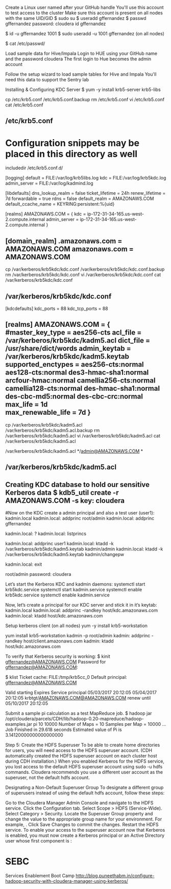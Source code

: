 
Create a Linux user named after your GitHub handle
You'll use this account to test access to the cluster
Make sure this account is present on all nodes with the same UID/GID
$ sudo su
$ useradd gffernandez
$ passwd gffernandez
password: cloudera
id gffernandez

$ id -u gffernandez
1001
$ sudo useradd -u 1001 gffernandez (on all nodes)

$ cat /etc/passwd/


Load sample data for Hive/Impala
Login to HUE using your GitHub name and the password cloudera
The first login to Hue becomes the admin account


Follow the setup wizard to load sample tables for Hive and Impala
You'll need this data to support the Sentry lab



Installing & Configuring KDC Server
$ yum -y install krb5-server krb5-libs

cp /etc/krb5.conf /etc/krb5.conf.backup
rm /etc/krb5.conf
vi /etc/krb5.conf 
cat /etc/krb5.conf

/etc/krb5.conf
-------------------------------------------------------------------
# Configuration snippets may be placed in this directory as well
includedir /etc/krb5.conf.d/

[logging]
 default = FILE:/var/log/krb5libs.log
 kdc = FILE:/var/log/krb5kdc.log
 admin_server = FILE:/var/log/kadmind.log

[libdefaults]
 dns_lookup_realm = false
 ticket_lifetime = 24h
 renew_lifetime = 7d
 forwardable = true
 rdns = false
 default_realm = AMAZONAWS.COM
 default_ccache_name = KEYRING:persistent:%{uid}

[realms]
 AMAZONAWS.COM = {
  kdc = ip-172-31-34-165.us-west-2.compute.internal
  admin_server = ip-172-31-34-165.us-west-2.compute.internal
 }

[domain_realm]
 .amazonaws.com = AMAZONAWS.COM
 amazonaws.com = AMAZONAWS.COM
-------------------------------------------------------------------


cp /var/kerberos/krb5kdc/kdc.conf /var/kerberos/krb5kdc/kdc.conf.backup
rm /var/kerberos/krb5kdc/kdc.conf
vi /var/kerberos/krb5kdc/kdc.conf
cat /var/kerberos/krb5kdc/kdc.conf

/var/kerberos/krb5kdc/kdc.conf
-------------------------------------------------------------------
[kdcdefaults]
 kdc_ports = 88
 kdc_tcp_ports = 88

[realms]
 AMAZONAWS.COM = {
  #master_key_type = aes256-cts
  acl_file = /var/kerberos/krb5kdc/kadm5.acl
  dict_file = /usr/share/dict/words
  admin_keytab = /var/kerberos/krb5kdc/kadm5.keytab
  supported_enctypes = aes256-cts:normal aes128-cts:normal des3-hmac-sha1:normal arcfour-hmac:normal camellia256-cts:normal camellia128-cts:normal des-hmac-sha1:normal des-cbc-md5:normal des-cbc-crc:normal
max_life = 1d  
max_renewable_life = 7d
 }
-------------------------------------------------------------------


 cp /var/kerberos/krb5kdc/kadm5.acl /var/kerberos/krb5kdc/kadm5.acl.backup
 rm /var/kerberos/krb5kdc/kadm5.acl
 vi /var/kerberos/krb5kdc/kadm5.acl
 cat /var/kerberos/krb5kdc/kadm5.acl
 
 /var/kerberos/krb5kdc/kadm5.acl
 */admin@AMAZONAWS.COM     *

 
 /var/kerberos/krb5kdc/kadm5.acl
 -------------------------------------------------------------------
 Creating KDC database to hold our sensitive Kerberos data
 $ kdb5_util create -r AMAZONAWS.COM -s
 key: cloudera
 -------------------------------------------------------------------
 
 
#Now on the KDC create a admin principal and also a test user (user1):
kadmin.local
kadmin.local:  addprinc root/admin
kadmin.local:  addprinc gffernandez


kadmin.local:  ?
kadmin.local:  listprincs


kadmin.local:  addprinc user1
kadmin.local:  ktadd -k /var/kerberos/krb5kdc/kadm5.keytab kadmin/admin
kadmin.local:  ktadd -k /var/kerberos/krb5kdc/kadm5.keytab kadmin/changepw

kadmin.local:  exit

root/admin password: cloudera


Let’s start the Kerberos KDC and kadmin daemons:
systemctl start krb5kdc.service
systemctl start kadmin.service
systemctl enable krb5kdc.service
systemctl enable kadmin.service

 
Now, let’s create a principal for our KDC server and stick it in it’s keytab:
kadmin.local
kadmin.local:  addprinc -randkey host/kdc.amazonaws.com
kadmin.local:  ktadd host/kdc.amazonaws.com


Setup kerberos client (on all nodes)
yum -y install krb5-workstation

yum install krb5-workstation
kadmin -p root/admin
kadmin:  addprinc -randkey host/client.amazonaws.com
kadmin:  ktadd host/kdc.amazonaws.com


		
	
		
To verify that Kerberos security is working:
$ kinit gffernandez@AMAZONAWS.COM
Password for gffernandez@AMAZONAWS.COM:

$ klist
Ticket cache: FILE:/tmp/krb5cc_0
Default principal: gffernandez@AMAZONAWS.COM

Valid starting       Expires              Service principal
05/03/2017 20:12:05  05/04/2017 20:12:05  krbtgt/AMAZONAWS.COM@AMAZONAWS.COM
        renew until 05/10/2017 20:12:05


Submit a sample pi calculation as a test MapReduce job.
$ hadoop jar /opt/cloudera/parcels/CDH/lib/hadoop-0.20-mapreduce/hadoop-examples.jar pi 10 10000
Number of Maps  = 10
Samples per Map = 10000
...
Job Finished in 29.618 seconds
Estimated value of Pi is 3.14120000000000000000




Step 5: Create the HDFS Superuser
To be able to create home directories for users, you will need access to the HDFS superuser account. (CDH automatically created the HDFS superuser account on each cluster host during CDH installation.) When you enabled Kerberos for the HDFS service, you lost access to the default HDFS superuser account using sudo -u hdfs commands. Cloudera recommends you use a different user account as the superuser, not the default hdfs account.

Designating a Non-Default Superuser Group
To designate a different group of superusers instead of using the default hdfs account, follow these steps:

Go to the Cloudera Manager Admin Console and navigate to the HDFS service.
Click the Configuration tab.
Select Scope > HDFS (Service-Wide).
Select Category > Security.
Locate the Superuser Group property and change the value to the appropriate group name for your environment. For example, <superuser>.
Click Save Changes to commit the changes.
Restart the HDFS service.
To enable your access to the superuser account now that Kerberos is enabled, you must now create a Kerberos principal or an Active Directory user whose first component is <superuser>:




# SEBC
Services Enablement Boot Camp
http://blog.puneethabm.in/configure-hadoop-security-with-cloudera-manager-using-kerberos/

		